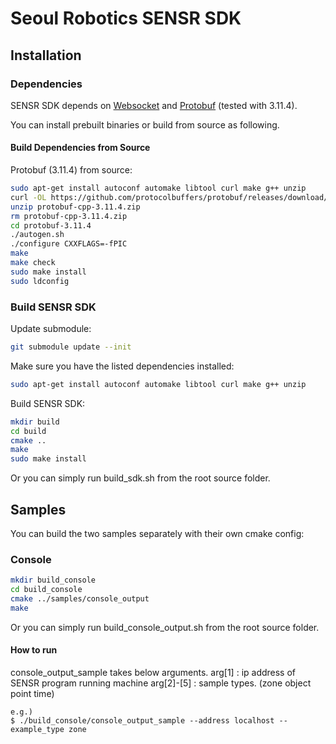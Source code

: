 # Seoul Robotics SENSR SDK

## Installation

### Dependencies

SENSR SDK depends on [Websocket](https://tools.ietf.org/html/rfc6455) and [Protobuf](https://developers.google.com/protocol-buffers/) (tested with 3.11.4).

You can install prebuilt binaries or build from source as following.

#### Build Dependencies from Source

Protobuf (3.11.4) from source:

```bash
sudo apt-get install autoconf automake libtool curl make g++ unzip
curl -OL https://github.com/protocolbuffers/protobuf/releases/download/v3.11.4/protobuf-cpp-3.11.4.zip
unzip protobuf-cpp-3.11.4.zip
rm protobuf-cpp-3.11.4.zip
cd protobuf-3.11.4
./autogen.sh
./configure CXXFLAGS=-fPIC
make
make check
sudo make install
sudo ldconfig
```

### Build SENSR SDK

Update submodule:

```bash
git submodule update --init
```

Make sure you have the listed dependencies installed:

```bash
sudo apt-get install autoconf automake libtool curl make g++ unzip
```

Build SENSR SDK:

```bash
mkdir build
cd build
cmake ..
make
sudo make install
```

Or you can simply run build_sdk.sh from the root source folder.

## Samples

You can build the two samples separately with their own cmake config:

### Console

```bash
mkdir build_console
cd build_console
cmake ../samples/console_output
make
```

Or you can simply run build_console_output.sh from the root source folder.
#### How to run
console_output_sample takes below arguments.
arg[1]     : ip address of SENSR program running machine
arg[2]-[5] : sample types. (zone object point time)
```
e.g.)
$ ./build_console/console_output_sample --address localhost --example_type zone
```
